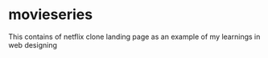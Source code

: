 # movieseries
This contains of netflix clone landing page as an example of my learnings in web designing
